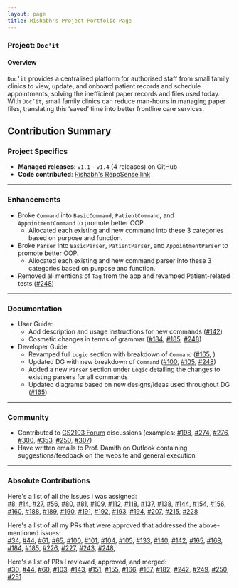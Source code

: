 ```yaml
---
layout: page
title: Rishabh's Project Portfolio Page
---
```


### Project: `Doc'it`

#### Overview
`Doc’it` provides a centralised platform for authorised staff from small family clinics to view, update, and onboard
patient records and schedule appointments, solving the inefficient paper records and files used today. With `Doc’it`, 
small family clinics can reduce man-hours in managing paper files, translating this ‘saved’ time into better frontline
care services.

## Contribution Summary

### Project Specifics
* **Managed releases**: `v1.1` - `v1.4` (4 releases) on GitHub
* **Code contributed**: [Rishabh's RepoSense link](https://nus-cs2103-ay2122s1.github.io/tp-dashboard/?search=rish-16&sort=totalCommits%20dsc&sortWithin=title&timeframe=commit&mergegroup=&groupSelect=groupByAuthors&breakdown=true&checkedFileTypes=docs~functional-code~test-code~other&since=2021-09-17&tabOpen=true&tabType=authorship&tabAuthor=rish-16&tabRepo=AY2122S1-CS2103-W14-1%2Ftp%5Bmaster%5D&authorshipIsMergeGroup=false&authorshipFileTypes=docs~functional-code~test-code&authorshipIsBinaryFileTypeChecked=false&zFR=false)

---

### Enhancements
    
* Broke `Command` into `BasicCommand`, `PatientCommand`, and `AppointmentCommand` to promote better OOP.
  * Allocated each existing and new command into these 3 categories based on purpose and function.
* Broke `Parser` into `BasicParser`, `PatientParser`, and `AppointmentParser` to promote better OOP.
  * Allocated each existing and new command parser into these 3 categories based on purpose and function. 
* Removed all mentions of `Tag` from the app and revamped Patient-related tests ([#248](https://github.com/AY2122S1-CS2103-W14-1/tp/pull/248))

---

### Documentation
* User Guide:
    * Add description and usage instructions for new commands ([#142](https://github.com/AY2122S1-CS2103-W14-1/tp/pull/142))
    * Cosmetic changes in terms of grammar ([#184](https://github.com/AY2122S1-CS2103-W14-1/tp/pull/184), [#185](https://github.com/AY2122S1-CS2103-W14-1/tp/pull/185), [#248](https://github.com/AY2122S1-CS2103-W14-1/tp/pull/248))
* Developer Guide:
    * Revamped full `Logic` section with breakdown of `Command` ([#165](https://github.com/AY2122S1-CS2103-W14-1/tp/pull/165), )
    * Updated DG with new breakdown of `Command` ([#100](https://github.com/AY2122S1-CS2103-W14-1/tp/pull/100), [#105](https://github.com/AY2122S1-CS2103-W14-1/tp/pull/105), [#248](https://github.com/AY2122S1-CS2103-W14-1/tp/pull/248))
    * Added a new `Parser` section under `Logic` detailing the changes to existing parsers for all commands
    * Updated diagrams based on new designs/ideas used throughout DG ([#165](https://github.com/AY2122S1-CS2103-W14-1/tp/pull/165))

---

### Community
* Contributed to [CS2103 Forum](https://github.com/nus-cs2103-AY2122S1/forum/issues) discussions (examples: [#198](https://github.com/nus-cs2103-AY2122S1/forum/issues/198), [#274](https://github.com/nus-cs2103-AY2122S1/forum/issues/274), [#276](https://github.com/nus-cs2103-AY2122S1/forum/issues/276), [#300](https://github.com/nus-cs2103-AY2122S1/forum/issues/300), [#353](https://github.com/nus-cs2103-AY2122S1/forum/issues/353), [#250](https://github.com/nus-cs2103-AY2122S1/forum/issues/350), [#307](https://github.com/nus-cs2103-AY2122S1/forum/issues/307))
* Have written emails to Prof. Damith on Outlook containing suggestions/feedback on the website and general execution

---

### Absolute Contributions
Here's a list of all the Issues I was assigned: <br>
[#8](https://github.com/AY2122S1-CS2103-W14-1/tp/issues/8), 
[#14](https://github.com/AY2122S1-CS2103-W14-1/tp/issues/14),
[#27](https://github.com/AY2122S1-CS2103-W14-1/tp/issues/27),
[#56](https://github.com/AY2122S1-CS2103-W14-1/tp/issues/56),
[#80](https://github.com/AY2122S1-CS2103-W14-1/tp/issues/80),
[#81](https://github.com/AY2122S1-CS2103-W14-1/tp/issues/81),
[#109](https://github.com/AY2122S1-CS2103-W14-1/tp/issues/109),
[#112](https://github.com/AY2122S1-CS2103-W14-1/tp/issues/112),
[#118](https://github.com/AY2122S1-CS2103-W14-1/tp/issues/118),
[#137](https://github.com/AY2122S1-CS2103-W14-1/tp/issues/137),
[#138](https://github.com/AY2122S1-CS2103-W14-1/tp/issues/138),
[#144](https://github.com/AY2122S1-CS2103-W14-1/tp/issues/144),
[#154](https://github.com/AY2122S1-CS2103-W14-1/tp/issues/154),
[#156](https://github.com/AY2122S1-CS2103-W14-1/tp/issues/156),
[#160](https://github.com/AY2122S1-CS2103-W14-1/tp/issues/160),
[#188](https://github.com/AY2122S1-CS2103-W14-1/tp/issues/188),
[#189](https://github.com/AY2122S1-CS2103-W14-1/tp/issues/189),
[#190](https://github.com/AY2122S1-CS2103-W14-1/tp/issues/190),
[#191](https://github.com/AY2122S1-CS2103-W14-1/tp/issues/191),
[#192](https://github.com/AY2122S1-CS2103-W14-1/tp/issues/192),
[#193](https://github.com/AY2122S1-CS2103-W14-1/tp/issues/193),
[#194](https://github.com/AY2122S1-CS2103-W14-1/tp/issues/194),
[#207](https://github.com/AY2122S1-CS2103-W14-1/tp/issues/207),
[#215](https://github.com/AY2122S1-CS2103-W14-1/tp/issues/215),
[#228](https://github.com/AY2122S1-CS2103-W14-1/tp/issues/228)

Here's a list of all my PRs that were approved that addressed the above-mentioned issues: <br>
[#34](https://github.com/AY2122S1-CS2103-W14-1/tp/pull/34),
[#44](https://github.com/AY2122S1-CS2103-W14-1/tp/pull/44),
[#61](https://github.com/AY2122S1-CS2103-W14-1/tp/pull/61),
[#65](https://github.com/AY2122S1-CS2103-W14-1/tp/pull/65),
[#100](https://github.com/AY2122S1-CS2103-W14-1/tp/pull/100),
[#101](https://github.com/AY2122S1-CS2103-W14-1/tp/pull/101),
[#104](https://github.com/AY2122S1-CS2103-W14-1/tp/pull/104),
[#105](https://github.com/AY2122S1-CS2103-W14-1/tp/pull/105),
[#133](https://github.com/AY2122S1-CS2103-W14-1/tp/pull/133),
[#140](https://github.com/AY2122S1-CS2103-W14-1/tp/pull/140),
[#142](https://github.com/AY2122S1-CS2103-W14-1/tp/pull/142),
[#165](https://github.com/AY2122S1-CS2103-W14-1/tp/pull/165),
[#168](https://github.com/AY2122S1-CS2103-W14-1/tp/pull/168),
[#184](https://github.com/AY2122S1-CS2103-W14-1/tp/pull/184),
[#185](https://github.com/AY2122S1-CS2103-W14-1/tp/pull/185),
[#226](https://github.com/AY2122S1-CS2103-W14-1/tp/pull/226),
[#227](https://github.com/AY2122S1-CS2103-W14-1/tp/pull/227),
[#243](https://github.com/AY2122S1-CS2103-W14-1/tp/pull/243),
[#248](https://github.com/AY2122S1-CS2103-W14-1/tp/pull/248),

Here's a list of PRs I reviewed, approved, and merged: <br>
[#30](https://github.com/AY2122S1-CS2103-W14-1/tp/pull/30),
[#44](https://github.com/AY2122S1-CS2103-W14-1/tp/pull/44),
[#60](https://github.com/AY2122S1-CS2103-W14-1/tp/pull/60),
[#103](https://github.com/AY2122S1-CS2103-W14-1/tp/pull/103),
[#143](https://github.com/AY2122S1-CS2103-W14-1/tp/pull/143),
[#151](https://github.com/AY2122S1-CS2103-W14-1/tp/pull/151),
[#155](https://github.com/AY2122S1-CS2103-W14-1/tp/pull/155),
[#166](https://github.com/AY2122S1-CS2103-W14-1/tp/pull/166),
[#167](https://github.com/AY2122S1-CS2103-W14-1/tp/pull/167),
[#182](https://github.com/AY2122S1-CS2103-W14-1/tp/pull/182),
[#242](https://github.com/AY2122S1-CS2103-W14-1/tp/pull/242),
[#249](https://github.com/AY2122S1-CS2103-W14-1/tp/pull/249),
[#250](https://github.com/AY2122S1-CS2103-W14-1/tp/pull/250),
[#251](https://github.com/AY2122S1-CS2103-W14-1/tp/pull/251)
